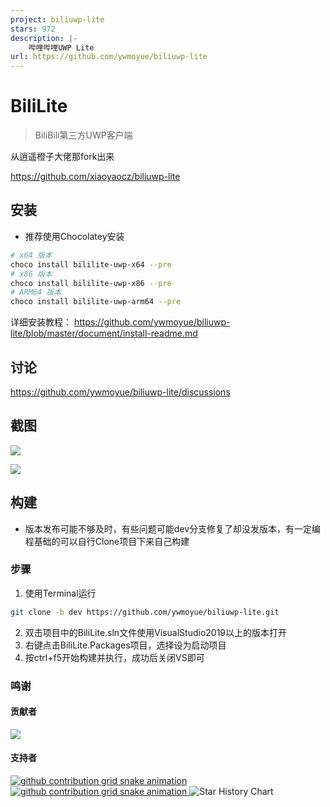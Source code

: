 ```yaml
---
project: biliuwp-lite
stars: 972
description: |-
    哔哩哔哩UWP Lite
url: https://github.com/ywmoyue/biliuwp-lite
---
```


<!-- # BiliLite

由于个人原因，该项目停止维护，有兴趣的可以自行Fork维护。

其他客户端推荐：

@Richasy云之幻大佬开发的UWP，很好看也很好用

https://github.com/Richasy/Bili.Uwp

哔哩哔哩官方客户端，现在体验也很好了，建议大家去试试

https://app.bilibili.com/

感谢大家6年多以来的支持。 -->

# BiliLite

> BiliBili第三方UWP客户端

从逍遥橙子大佬那fork出来

https://github.com/xiaoyaocz/biliuwp-lite

## 安装

- 推荐使用Chocolatey安装

```sh
# x64 版本
choco install bililite-uwp-x64 --pre
# x86 版本
choco install bililite-uwp-x86 --pre 
# ARM64 版本
choco install bililite-uwp-arm64 --pre
```

详细安装教程： https://github.com/ywmoyue/biliuwp-lite/blob/master/document/install-readme.md

## 讨论

https://github.com/ywmoyue/biliuwp-lite/discussions

## 截图

![](./document/_img/readme-img-10.png)

![](./document/_img/readme-img-11.png)

## 构建

* 版本发布可能不够及时，有些问题可能dev分支修复了却没发版本，有一定编程基础的可以自行Clone项目下来自己构建 

### 步骤
1. 使用Terminal运行
```sh
git clone -b dev https://github.com/ywmoyue/biliuwp-lite.git
```
2. 双击项目中的BiliLite.sln文件使用VisualStudio2019以上的版本打开
3. 右键点击BiliLite.Packages项目，选择设为启动项目
4. 按ctrl+f5开始构建并执行，成功后关闭VS即可

### 鸣谢

#### 贡献者

<a href="https://github.com/ywmoyue/biliuwp-lite/graphs/contributors">
  <img src="https://contrib.rocks/image?repo=ywmoyue/biliuwp-lite" />
</a>

#### 支持者

<a href="https://github.com/ywmoyue/biliuwp-lite/stargazers">
    <picture>
      <source media="(prefers-color-scheme: dark)" srcset="https://reporoster.com/stars/dark/ywmoyue/biliuwp-lite"/>
      <source media="(prefers-color-scheme: light)" srcset="https://reporoster.com/stars/ywmoyue/biliuwp-lite"/>
      <img alt="github contribution grid snake animation" src="https://reporoster.com/stars/ywmoyue/biliuwp-lite"/>
    </picture>
</a>

<a href="https://github.com/ywmoyue/biliuwp-lite/network/members">
    <picture>
      <source media="(prefers-color-scheme: dark)" srcset="https://reporoster.com/forks/dark/ywmoyue/biliuwp-lite"/>
      <source media="(prefers-color-scheme: light)" srcset="https://reporoster.com/forks/ywmoyue/biliuwp-lite"/>
      <img alt="github contribution grid snake animation" src="https://reporoster.com/forks/ywmoyue/biliuwp-lite"/>
    </picture>
</a>

<picture>
  <source media="(prefers-color-scheme: dark)" srcset="https://api.star-history.com/svg?repos=ywmoyue/biliuwp-lite&type=Date&theme=dark"/>
  <source media="(prefers-color-scheme: light)" srcset="https://api.star-history.com/svg?repos=ywmoyue/biliuwp-lite&type=Date"/>
  <img alt="Star History Chart" src="https://api.star-history.com/svg?repos=ywmoyue/biliuwp-lite&type=Date"/>
</picture>
